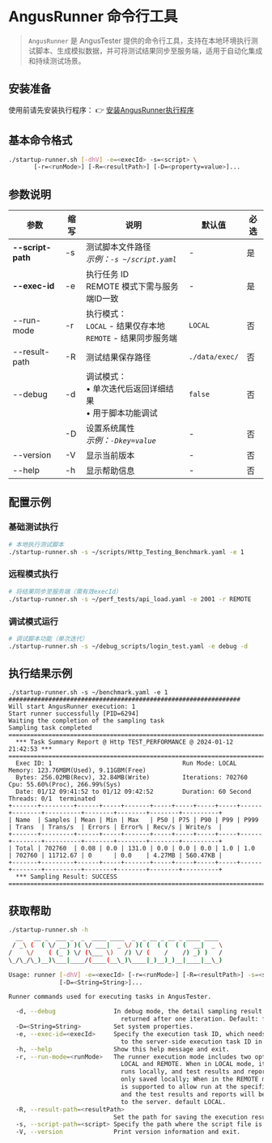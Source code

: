 # AngusRunner 命令行工具

> `AngusRunner` 是 AngusTester 提供的命令行工具，支持在本地环境执行测试脚本、生成模拟数据，并可将测试结果同步至服务端，适用于自动化集成和持续测试场景。

## 安装准备
使用前请先安装执行程序： 👉 [安装AngusRunner执行程序](../installation/AngusRunner)

## 基本命令格式
```bash
./startup-runner.sh [-dhV] -e=<execId> -s=<script> \
       [-r=<runMode>] [-R=<resultPath>] [-D=<property=value>]...
```

## 参数说明

| 参数                | 缩写 | 说明                                            | 默认值         | 必选 |
|-------------------| ---- |-----------------------------------------------| -------------- | ---- |
| **--script-path** | -s   | 测试脚本文件路径<br>_示例：`-s ~/script.yaml`_           | -              | 是   |
| **--exec-id**     | -e   | 执行任务 ID<br>REMOTE 模式下需与服务端ID一致                | -              | 是   |
| --run-mode        | -r   | 执行模式：<br>`LOCAL` - 结果仅存本地<br>`REMOTE` - 结果同步服务端 | `LOCAL`        | 否   |
| --result-path     | -R   | 测试结果保存路径                                      | `./data/exec/` | 否   |
| --debug           | -d   | 调试模式：<br>• 单次迭代后返回详细结果<br>• 用于脚本功能调试          | `false`        | 否   |
|                 | -D   | 设置系统属性<br>_示例：`-Dkey=value`_                   | -              | 否   |
| --version         | -V   | 显示当前版本                                        | -              | 否   |
| --help            | -h   | 显示帮助信息                                        | -              | 否   |

## 配置示例

### 基础测试执行
```bash
# 本地执行测试脚本
./startup-runner.sh -s ~/scripts/Http_Testing_Benchmark.yaml -e 1
```

### 远程模式执行
```bash
# 将结果同步至服务端（需有效execId）
./startup-runner.sh -s ~/perf_tests/api_load.yaml -e 2001 -r REMOTE
```

### 调试模式运行
```bash
# 调试脚本功能（单次迭代）
./startup-runner.sh -s ~/debug_scripts/login_test.yaml -e debug -d
```

## 执行结果示例
```bash{4,6,14-21}
./startup-runner.sh -s ~/benchmark.yaml -e 1
################################################################
Will start AngusRunner execution: 1
Start runner successfully [PID=6294]
Waiting the completion of the sampling task
Sampling task completed
===========================================================================================================================
  *** Task Summary Report @ Http TEST_PERFORMANCE @ 2024-01-12 21:42:53 ***
===========================================================================================================================
  Exec ID: 1                                    Run Mode: LOCAL                    Memory: 123.76MBM(Used), 9.11GBM(Free)
  Bytes: 256.02MB(Recv), 32.84MB(Write)         Iterations: 702760                 Cpu: 55.60%(Proc), 266.99%(Sys)
  Date: 01/12 09:41:52 to 01/12 09:42:52        Duration: 60 Second                Threads: 0/1  terminated
+-------+---------+------+-----+-------+-----+-----+-----+-----+------+--------+----------+--------+--------+--------+----------+
| Name  | Samples | Mean | Min | Max   | P50 | P75 | P90 | P99 | P999 | Trans  | Trans/s  | Errors | Error% | Recv/s | Write/s  |
+-------+---------+------+-----+-------+-----+-----+-----+-----+------+--------+----------+--------+--------+--------+----------+
| Total | 702760  | 0.08 | 0.0 | 131.0 | 0.0 | 0.0 | 0.0 | 1.0 | 1.0  | 702760 | 11712.67 | 0      | 0.0    | 4.27MB | 560.47KB |
+-------+---------+------+-----+-------+-----+-----+-----+-----+------+--------+----------+--------+--------+--------+----------+
  *** Sampling Result: SUCCESS
===========================================================================================================================
```

## 获取帮助
```bash
./startup-runner.sh -h
  __   __ _  ___ _  _  ____ ____  _  _ __ _ __ _ ____ ____
 / _\ (  ( \/ __) )( \/ ___|  _ \/ )( (  ( (  ( (  __|  _ \
/    \/    ( (_ ) \/ (\___ \)   /) \/ (    /    /) _) )   /
\_/\_/\_)__)\___|____/(____(__\_)\____|_)__)_)__|____|__\_)

Usage: runner [-dhV] -e=<execId> [-r=<runMode>] [-R=<resultPath>] -s=<script>
              [-D=<String=String>]...

Runner commands used for executing tasks in AngusTester.

  -d, --debug                In debug mode, the detail sampling result will be
                               returned after one iteration. Default: false
  -D=<String=String>         Set system properties.
  -e, --exec-id=<execId>     Specify the execution task ID, which needs to be set
                               to the server-side execution task ID in the REMOTE mode.
  -h, --help                 Show this help message and exit.
  -r, --run-mode=<runMode>   The runner execution mode includes two options:
                               LOCAL and REMOTE. When in LOCAL mode, it only
                               runs locally, and test results and reports are
                               only saved locally; When in the REMOTE mode, it
                               is supported to allow run at the specified node,
                               and the test results and reports will be saved
                               to the server. default LOCAL.
  -R, --result-path=<resultPath>
                             Set the path for saving the execution results.
  -s, --script-path=<script> Specify the path where the script file is located.
  -V, --version              Print version information and exit.
```
